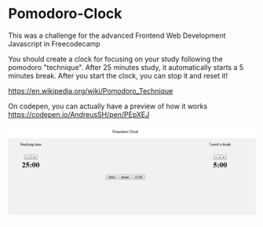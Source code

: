 # Pomodoro-Clock
This was a challenge for the advanced Frontend Web Development Javascript in Freecodecamp


You should create a clock for focusing on your study following the pomodoro "technique".
After 25 minutes study, it automatically starts a 5 minutes break.
After you start the clock, you can stop it and reset it!

https://en.wikipedia.org/wiki/Pomodoro_Technique

On codepen, you can actually have a preview of how it works 
https://codepen.io/AndreusSH/pen/PEpXEJ


![alt text](https://github.com/AndreusSH/Pomodoro-Clock/blob/master/Pomodoro.PNG)
